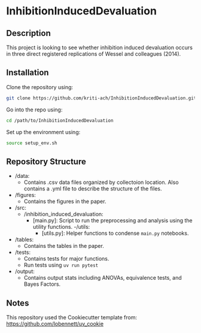# InhibitionInducedDevaluation

## Description
This project is looking to see whether inhibition induced devaluation occurs in three direct registered replications of Wessel and colleagues (2014).

## Installation
Clone the repository using:

```bash
git clone https://github.com/kriti-ach/InhibitionInducedDevaluation.git
```

Go into the repo using:

```bash
cd /path/to/InhibitionInducedDevaluation
```

Set up the environment using:
```bash
source setup_env.sh
```

## Repository Structure

- /data:  
    - Contains .csv data files organized by collectoion location. Also contains a .yml file to describe the structure of the files.
- /figures:  
    - Contains the figures in the paper. 
- /src:    
    - /inhibition_induced_devaluation:
        * [main.py]: Script to run the preprocessing and analysis using the utility functions. 
        -/utils: 
            * [utils.py]: Helper functions to condense `main.py` notebooks.  
- /tables:  
    - Contains the tables in the paper.
- /tests:
    - Contains tests for major functions.
    - Run tests using `uv run pytest`
- /output:
    - Contains output stats including ANOVAs, equivalence tests, and Bayes Factors. 

## Notes

This repository used the Cookiecutter template from: https://github.com/lobennett/uv_cookie